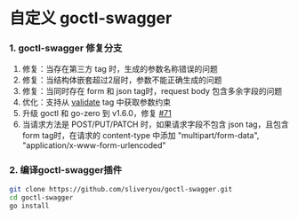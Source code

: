 # 自定义 goctl-swagger 


### 1. goctl-swagger 修复分支

1. 修复：当存在第三方 tag 时，生成的参数名称错误的问题
2. 修复：当结构体嵌套超过2层时，参数不能正确生成的问题
3. 修复：当同时存在 form 和 json tag时，request body 包含多余字段的问题
4. 优化：支持从 [validate](https://github.com/go-playground/validator) tag 中获取参数约束
5. 升级 goctl 和 go-zero 到 v1.6.0，修复 [#71](https://github.com/zeromicro/goctl-swagger/issues/71)
6. 当请求方法是 POST/PUT/PATCH 时，如果请求字段不包含 json tag，且包含 form tag时，在请求的 content-type 中添加 "multipart/form-data", "application/x-www-form-urlencoded"

### 2. 编译goctl-swagger插件

```bash
git clone https://github.com/sliveryou/goctl-swagger.git
cd goctl-swagger
go install
```
